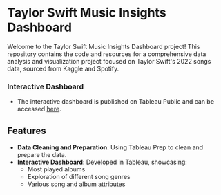 # Taylor Swift Music Insights Dashboard

Welcome to the Taylor Swift Music Insights Dashboard project! This repository contains the code and resources for a comprehensive data analysis and visualization project focused on Taylor Swift's 2022 songs data, sourced from Kaggle and Spotify.

### Interactive Dashboard
- The interactive dashboard is published on Tableau Public and can be accessed [here](https://public.tableau.com/app/profile/prerna.pattanaik/viz/TaylorSwiftSongsDashboard/TaylorSwiftSongsDashboard?publish=yes).

## Features
- **Data Cleaning and Preparation**: Using Tableau Prep to clean and prepare the data.
- **Interactive Dashboard**: Developed in Tableau, showcasing:
  - Most played albums
  - Exploration of different song genres
  - Various song and album attributes



